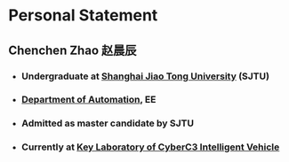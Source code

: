 # Personal Statement

## Chenchen Zhao 赵晨辰

- ### Undergraduate at [Shanghai Jiao Tong University](https://www.sjtu.edu.cn/) (SJTU)
- ### [Department of Automation](http://automation.sjtu.edu.cn/), EE
- ### Admitted as master candidate by SJTU
- ### Currently at [Key Laboratory of CyberC3 Intelligent Vehicle](http://cyberc3.sjtu.edu.cn/)
